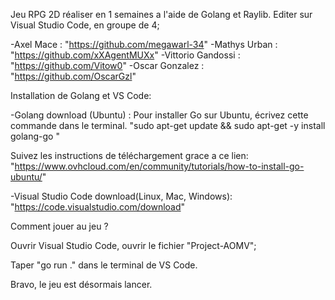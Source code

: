 Jeu RPG 2D réaliser en 1 semaines a l'aide de Golang et Raylib. Editer sur Visual Studio Code, en groupe de 4;

-Axel Mace : "https://github.com/megawarl-34" -Mathys Urban : "https://github.com/xXAgentMUXx" -Vittorio Gandossi : "https://github.com/Vitow0" -Oscar Gonzalez : "https://github.com/OscarGzl"

Installation de Golang et VS Code:

-Golang download (Ubuntu) : Pour installer Go sur Ubuntu, écrivez cette commande dans le terminal. "sudo apt-get update && sudo apt-get -y install golang-go "

Suivez les instructions de téléchargement grace a ce lien: "https://www.ovhcloud.com/en/community/tutorials/how-to-install-go-ubuntu/"

-Visual Studio Code download(Linux, Mac, Windows): "https://code.visualstudio.com/download"

Comment jouer au jeu ?

Ouvrir Visual Studio Code, ouvrir le fichier "Project-AOMV";

Taper "go run ." dans le terminal de VS Code.

Bravo, le jeu est désormais lancer.
